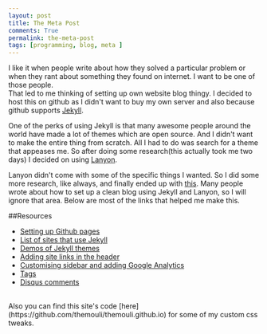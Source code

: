 ```yaml
---
layout: post
title: The Meta Post
comments: True
permalink: the-meta-post
tags: [programming, blog, meta ]
---
```


I like it when people write about how they solved a particular problem or when they rant about something they found on internet. I want to be one of those people. <br> That led to me thinking of setting up own website blog thingy. I decided to host this on github as I didn't want to buy my own server and also because github supports [Jekyll](https://jekyllrb.com/).

One of the perks of using Jekyll is that many awesome people around the world have made a lot of themes which are open source. And I didn't want to make the entire thing from scratch. All I had to do was search for a theme that appeases me. So after doing some research(this actually took me two days) I decided on using [Lanyon](http://lanyon.getpoole.com/). 

Lanyon didn't come with some of the specific things I wanted. So I did some more research, like always, and finally ended up with [this](https://themouli.github.io). Many people wrote about how to set up a clean blog using Jekyll and Lanyon, so I will ignore that area. Below are most of the links that helped me make this.

##Resources

- [Setting up Github pages](https://pages.github.com/)
- [List of sites that use Jekyll](https://github.com/jekyll/jekyll/wiki/Sites) 
- [Demos of Jekyll themes](http://themes.jekyllrc.org/demos/)
- [Adding site links in the header](http://joshualande.com/jekyll-github-pages-poole/)
- [Customising sidebar and adding Google Analytics](http://patricksteadman.ca/2014/08/04/lanyonsetup/)
- [Tags](http://anandmanisankar.com/tags.html)
- [Disqus comments](http://www.perfectlyrandom.org/2014/06/29/adding-disqus-to-your-jekyll-powered-github-pages/)

<br>
Also you can find this site's code [here](https://github.com/themouli/themouli.github.io) for some of my custom css tweaks.